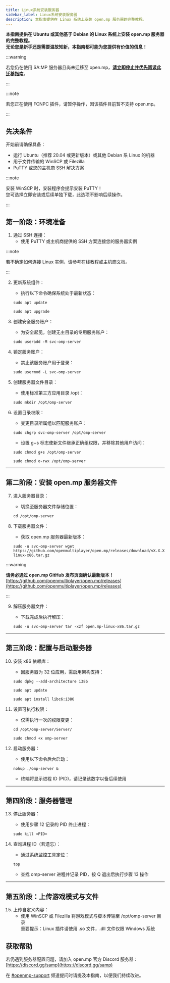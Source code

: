 ```yaml
---
title: Linux系统安装服务器
sidebar_label: Linux系统安装服务器
description: 本指南提供在 Linux 系统上安装 open.mp 服务器的完整教程。
---
```


**本指南提供在 Ubuntu 或其他基于 Debian 的 Linux 系统上安装 open.mp 服务器的完整教程。  
无论您是新手还是需要温故知新，本指南都可能为您提供有价值的信息！**

:::warning

若您仍在使用 SA:MP 服务器且尚未迁移至 open.mp，**[请立即停止并优先阅读此迁移指南](https://www.open.mp/docs/server/Installation)**。

:::

:::note

若您正在使用 FCNPC 插件，请暂停操作，因该插件目前暂不支持 open.mp。

:::

## 先决条件

开始前请确保具备：

- 运行 Ubuntu（推荐 20.04 或更新版本）或其他 Debian 系 Linux 的机器
- 用于文件传输的 WinSCP 或 Filezilla
- PuTTY 或您的主机商 SSH 解决方案

:::note

安装 WinSCP 时，安装程序会提示安装 PuTTY！  
您可选择立即安装或后续单独下载，此选项不影响后续操作。

:::

## 第一阶段：环境准备

1. 通过 SSH 连接：
   - 使用 PuTTY 或主机商提供的 SSH 方案连接您的服务器实例

:::note

若不确定如何连接 Linux 实例，请参考在线教程或主机商文档。

:::

2. 更新系统组件：

   - 执行以下命令确保系统处于最新状态：

   ```
   sudo apt update
   ```

   ```
   sudo apt upgrade
   ```

3. 创建安全服务账户：

   - 为安全起见，创建无主目录的专用服务账户：

   ```
   sudo useradd -M svc-omp-server
   ```

4. 锁定服务账户：

   - 禁止该服务账户用于登录：

   ```
   sudo usermod -L svc-omp-server
   ```

5. 创建服务器文件目录：

   - 使用标准第三方应用目录 /opt：

   ```
   sudo mkdir /opt/omp-server
   ```

6. 设置目录权限：

   - 变更目录所属组以匹配服务账户：

   ```
   sudo chgrp svc-omp-server /opt/omp-server
   ```

   - 设置 g+s 标志使新文件继承正确组权限，并移除其他用户访问：

   ```
   sudo chmod g+s /opt/omp-server
   ```

   ```
   sudo chmod o-rwx /opt/omp-server
   ```

<hr />

## 第二阶段：安装 open.mp 服务器文件

7. 进入服务器目录：

   - 切换至服务器文件存储位置：

   ```
   cd /opt/omp-server
   ```

8. 下载服务器文件：

   - 获取 open.mp 服务器最新版本：

   ```
   sudo -u svc-omp-server wget https://github.com/openmultiplayer/open.mp/releases/download/vX.X.X.XXXX/open.mp-linux-x86.tar.gz
   ```

:::warning

**请务必通过 open.mp GitHub 发布页面确认最新版本！**  
[https://github.com/openmultiplayer/open.mp/releases](https://github.com/openmultiplayer/open.mp/releases)

:::

9. 解压服务器文件：

   - 下载完成后执行解压：

   ```
   sudo -u svc-omp-server tar -xzf open.mp-linux-x86.tar.gz
   ```

<hr />

## 第三阶段：配置与启动服务器

10. 安装 x86 依赖库：

    - 因服务器为 32 位应用，需启用架构支持：

    ```
    sudo dpkg --add-architecture i386
    ```

    ```
    sudo apt update
    ```

    ```
    sudo apt install libc6:i386
    ```

11. 设置可执行权限：

    - 仅需执行一次的权限变更：

    ```
    cd /opt/omp-server/Server/
    ```

    ```
    sudo chmod +x omp-server
    ```

12. 启动服务器：

    - 使用以下命令后台启动：

    ```
    nohup ./omp-server &
    ```

    - 终端将显示进程 ID (PID)，请记录该数字以备后续使用

<hr />

## 第四阶段：服务器管理

13. 停止服务器：

    - 使用步骤 12 记录的 PID 终止进程：

    ```
    sudo kill <PID>
    ```

14. 查询进程 ID（若遗忘）：

    - 通过系统监控工具定位：

    ```
    top
    ```

    - 查找 omp-server 进程并记录 PID，按 Q 退出后执行步骤 13 操作

<hr />

## 第五阶段：上传游戏模式与文件

15. 上传自定义内容：
    - 使用 WinSCP 或 Filezilla 将游戏模式与脚本传输至 /opt/omp-server 目录  
      重要提示：Linux 插件请使用 .so 文件，.dll 文件仅限 Windows 系统

## 获取帮助

若仍遇到服务器配置问题，请加入 open.mp 官方 Discord 服务器：[https://discord.gg/samp](https://discord.gg/samp)

在 [#openmp-support](https://discord.com/channels/231799104731217931/966398440051445790) 频道提问时请提及本指南，以便我们持续改进。
